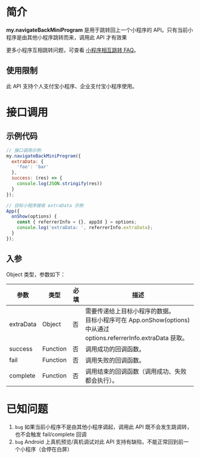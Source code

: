 # 简介
**my.navigateBackMiniProgram** 是用于跳转回上一个小程序的 API。只有当前小程序是由其他小程序跳转而来，调用此 API 才有效果

更多小程序互相跳转问题，可查看 [小程序相互跳转 FAQ](https://opendocs.alipay.com/mini/api/xqvxl4)。

## 使用限制
此 API 支持个人支付宝小程序、企业支付宝小程序使用。

# 接口调用

## 示例代码

```javascript
// 接口调用示例
my.navigateBackMiniProgram({
  extraData: {
    'foo': 'bar'
  },
  success: (res) => {
    console.log(JSON.stringify(res))
  }
});

// 目标小程序接收 extraData 示例
App({
  onShow(options) {
    const { referrerInfo = {}, appId } = options;
    console.log('extraData: ', referrerInfo.extraData);
  }
});
```

## 入参
Object 类型，参数如下：

| **参数** | **类型** | **必填** | **描述** |
| --- | --- | --- | --- |
| extraData | Object | 否 | 需要传递给上目标小程序的数据。<br>目标小程序可在 App.onShow(options) 中从通过 options.referrerInfo.extraData 获取。 |
| success | Function | 否 | 调用成功的回调函数。 |
| fail | Function | 否 | 调用失败的回调函数。 |
| complete | Function | 否 | 调用结束的回调函数（调用成功、失败都会执行）。 |

# 已知问题

1. `bug` 如果当前小程序不是由其他小程序调起，调用此 API 既不会发生跳调转，也不会触发 fail/complete 回调
2. `bug` Android 上真机预览/真机调试对此 API 支持有缺陷，不能正常回到前一个小程序（会停在白屏）
